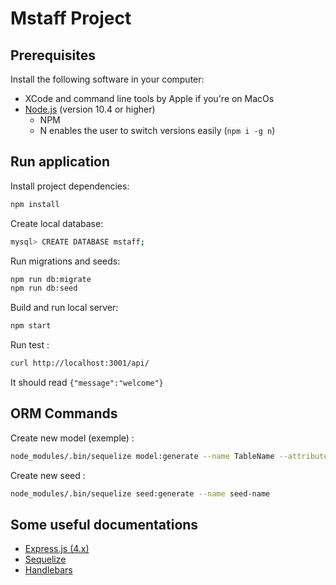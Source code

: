 
# Mstaff Project

## Prerequisites

Install the following software in your computer:

- XCode and command line tools by Apple if you're on MacOs
- [Node.js](https://nodejs.org/en/download/package-manager/) (version 10.4 or higher)
    - NPM
    - N enables the user to switch versions easily (`npm i -g n`)
  

## Run application

Install project dependencies:

```bash
npm install
```

Create local database:

```bash
mysql> CREATE DATABASE mstaff;
```

Run migrations and seeds:

```bash
npm run db:migrate
npm run db:seed
```

Build and run local server:

```bash
npm start       
```

Run test :
```bash
curl http://localhost:3001/api/
```
It should read `{"message":"welcome"}`

## ORM Commands

Create new model (exemple) :  
```bash
node_modules/.bin/sequelize model:generate --name TableName --attributes column1:integer,column2:string,column3:date
``` 

Create new seed :  
```bash
node_modules/.bin/sequelize seed:generate --name seed-name
``` 

## Some useful documentations

- [Express.js (4.x)](http://expressjs.com/fr/api.html)
- [Sequelize](http://docs.sequelizejs.com/)
- [Handlebars](https://handlebarsjs.com/)